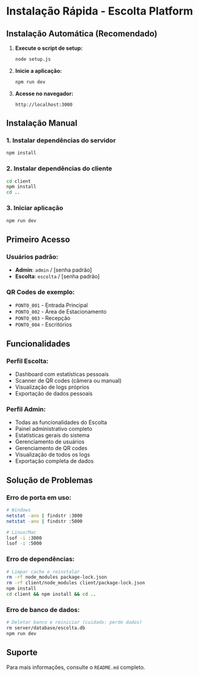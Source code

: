 # Instalação Rápida - Escolta Platform

## Instalação Automática (Recomendado)

1. **Execute o script de setup:**
   ```bash
   node setup.js
   ```

2. **Inicie a aplicação:**
   ```bash
   npm run dev
   ```

3. **Acesse no navegador:**
   ```
   http://localhost:3000
   ```

## Instalação Manual

### 1. Instalar dependências do servidor
```bash
npm install
```

### 2. Instalar dependências do cliente
```bash
cd client
npm install
cd ..
```

### 3. Iniciar aplicação
```bash
npm run dev
```

## Primeiro Acesso

### Usuários padrão:
- **Admin**: `admin` / [senha padrão]
- **Escolta**: `escolta` / [senha padrão]

### QR Codes de exemplo:
- `PONTO_001` - Entrada Principal
- `PONTO_002` - Área de Estacionamento  
- `PONTO_003` - Recepção
- `PONTO_004` - Escritórios

## Funcionalidades

### Perfil Escolta:
- Dashboard com estatísticas pessoais
- Scanner de QR codes (câmera ou manual)
- Visualização de logs próprios
- Exportação de dados pessoais

### Perfil Admin:
- Todas as funcionalidades do Escolta
- Painel administrativo completo
- Estatísticas gerais do sistema
- Gerenciamento de usuários
- Gerenciamento de QR codes
- Visualização de todos os logs
- Exportação completa de dados

## Solução de Problemas

### Erro de porta em uso:
```bash
# Windows
netstat -ano | findstr :3000
netstat -ano | findstr :5000

# Linux/Mac
lsof -i :3000
lsof -i :5000
```

### Erro de dependências:
```bash
# Limpar cache e reinstalar
rm -rf node_modules package-lock.json
rm -rf client/node_modules client/package-lock.json
npm install
cd client && npm install && cd ..
```

### Erro de banco de dados:
```bash
# Deletar banco e reiniciar (cuidado: perde dados)
rm server/database/escolta.db
npm run dev
```

## Suporte

Para mais informações, consulte o `README.md` completo.
